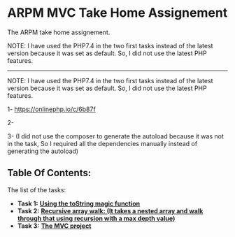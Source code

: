 # ARPM MVC Take Home Assignement

The ARPM take home assignement.

NOTE: I have used the PHP7.4 in the two first tasks instead of the latest version because it was set as default. So, I did not use the latest PHP features.

---

NOTE: I have used the PHP7.4 in the two first tasks instead of the latest version because it was set as default. So, I did not use the latest PHP features.

1- 
https://onlinephp.io/c/6b87f

2- 


3- (I did not use the composer to generate the autoload because it was not in the task, So I required all the dependencies manually instead of generating the autoload)


## Table Of Contents:

The list of the tasks:

- **Task 1:** **[Using the toString magic function](https://onlinephp.io/c/6b87f)**
- **Task 2:** **[Recursive array walk: (It takes a nested array and walk through that using recursion with a max depth value)](https://onlinephp.io/c/17c43)**
- **Task 3:** **[The MVC project](https://github.com/aryan-arabshahi/arpm)**